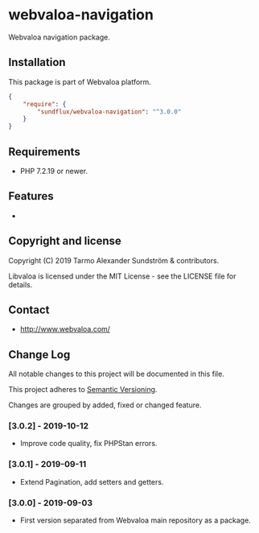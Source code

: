 webvaloa-navigation
========

Webvaloa navigation package.

## Installation

This package is part of Webvaloa platform.

```json
{
    "require": {
        "sundflux/webvaloa-navigation": "^3.0.0"
    }
}
```

## Requirements

- PHP 7.2.19 or newer.

## Features

- 

## Copyright and license

Copyright (C) 2019 Tarmo Alexander Sundström & contributors.

Libvaloa is licensed under the MIT License - see the LICENSE file for details.

## Contact

- http://www.webvaloa.com/

## Change Log
All notable changes to this project will be documented in this file.

This project adheres to [Semantic Versioning](http://semver.org/).

Changes are grouped by added, fixed or changed feature.

### [3.0.2] - 2019-10-12
- Improve code quality, fix PHPStan errors.

### [3.0.1] - 2019-09-11
- Extend Pagination, add setters and getters.

### [3.0.0] - 2019-09-03
- First version separated from Webvaloa main repository as a package. 

